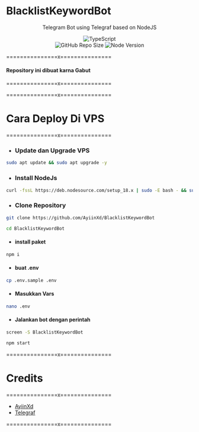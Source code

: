 # BlacklistKeywordBot

<div align="center">

Telegram Bot using Telegraf based on NodeJS

![TypeScript](https://badgen.net/badge/icon/javacript?label=language&style=flat-square&color=orange)  
![GitHub Repo Size](https://img.shields.io/github/repo-size/AyiinXd/BlacklistKeywordBot?style=flat-square&color=success)
![Node Version](https://img.shields.io/badge/node->=16.x-success?style=flat-square)

</div>

===============x===============

#### Repository ini dibuat karna Gabut

===============x===============

===============x===============

# Cara Deploy Di VPS

===============x===============

- ### Update dan Upgrade VPS

```bash
sudo apt update && sudo apt upgrade -y
```

- ### Install NodeJs

```bash
curl -fssL https://deb.nodesource.com/setup_18.x | sudo -E bash - && sudo apt-get install nodejs -y && npm i -g npm
```

- ### Clone Repository

```bash
git clone https://github.com/AyiinXd/BlacklistKeywordBot
```

```bash
cd BlacklistKeywordBot
```

- #### install paket

```bash
npm i
```

- #### buat .env

```bash
cp .env.sample .env
```

- #### Masukkan Vars

```bash
nano .env
```

- #### Jalankan bot dengan perintah

```bash
screen -S BlacklistKeywordBot
```

```bash
npm start
```

===============x===============

# Credits

===============x===============

- [AyiinXd](https://github.com/AyiinXd)
- [Telegraf](https://github.com/telegraf/telegraf)

===============x===============
